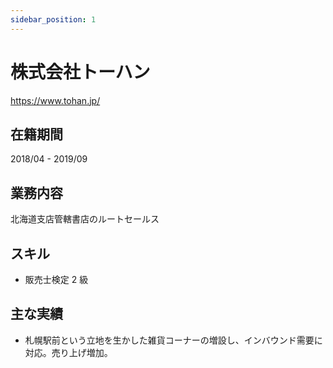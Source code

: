 ```yaml
---
sidebar_position: 1
---
```


# 株式会社トーハン

https://www.tohan.jp/

## 在籍期間

2018/04 - 2019/09

## 業務内容

北海道支店管轄書店のルートセールス

## スキル

- 販売士検定 2 級

## 主な実績

- 札幌駅前という立地を生かした雑貨コーナーの増設し、インバウンド需要に対応。売り上げ増加。
